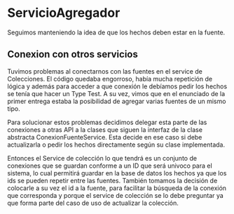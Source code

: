 # ServicioAgregador

Seguimos manteniendo la idea de que los hechos deben estar en la fuente.

## Conexion con otros servicios
Tuvimos problemas al conectarnos con las fuentes en el service de Colecciones.
El código quedaba engorroso, había mucha repetición de lógica y  además para acceder
a que conexión le debíamos pedir los hechos se tenía que hacer un Type Test.
A su vez, vimos que en el enunciado de la primer entrega estaba la posibilidad de
agregar varias fuentes de un mismo tipo.

Para solucionar estos problemas decidimos delegar esta parte de las conexiones a
otras API a la clases que siguen la interfaz de la clase abstracta ConexionFuenteService.
Esta decide en ese caso si debe actualizarla o pedir los hechos directamente según
su clase implementada. 

Entonces el Service de colección lo que tendrá es un conjunto de conexiones que se guardan 
conforme a un ID que será univoco para el sistema, lo cual permitirá guardar en la base de 
datos los hechos ya que los ids se pueden repetir entre las fuentes. También tomamos la decisión
de colocarle a su vez el id a la fuente, para facilitar la búsqueda de la conexión que
corresponda y porque el service de colección se lo debe preguntar ya que forma parte del
caso de uso de actualizar la colección.

